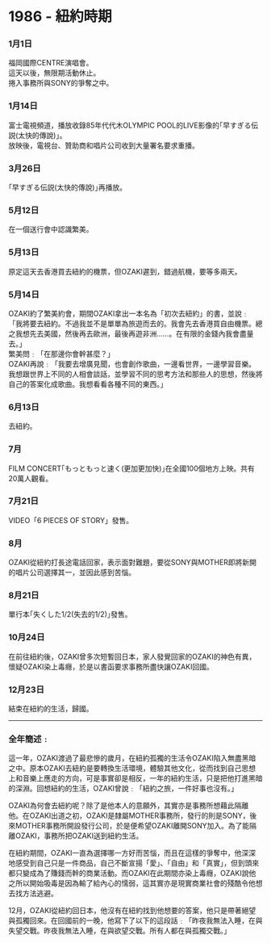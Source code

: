 # 1986 - 紐約時期

### 1月1日
福岡國際CENTRE演唱會。  
這天以後，無限期活動休止。  
捲入事務所與SONY的爭奪之中。  

### 1月14日
富士電視頻道，播放收錄85年代代木OLYMPIC POOL的LIVE影像的｢早すぎる伝説(太快的傳說)｣。  
放映後，電視台、贊助商和唱片公司收到大量署名要求重播。  

### 3月26日
｢早すぎる伝説(太快的傳說)｣再播放。  

### 5月12日
在一個送行會中認識繁美。  

### 5月13日
原定這天去香港買去紐約的機票，但OZAKI遲到，錯過航機，要等多兩天。  

### 5月14日
OZAKI約了繁美約會，期間OZAKI拿出一本名為「初次去紐約」的書，並說﹕「我將要去紐約。不過我並不是單單為旅遊而去的。我會先去香港買自由機票。總之我想先去美國，然後再去歐洲，最後再遊非洲……。在有限的金錢內我會盡量去。」  
繁美問﹕「在那邊你會幹甚麼？」  
OZAKI再說﹕「我要去增廣見聞，也會創作歌曲，一邊看世界，一邊學習音樂。我想跟世界上不同的人相會談話，並學習不同的思考方法和那些人的思想，然後將自己的答案化成歌曲。我想看看各種不同的東西。」  

### 6月13日
去紐約。  

### 7月
FILM CONCERT｢もっともっと速く(更加更加快)｣在全國100個地方上映。共有20萬人觀看。  

### 7月21日
VIDEO「6 PIECES OF STORY」發售。  

### 8月
OZAKI從紐約打長途電話回家，表示面對難題，要從SONY與MOTHER即將新開的唱片公司選擇其一，並因此感到苦惱。  

### 8月21日
單行本｢失くした1/2(失去的1/2)｣發售。  

### 10月24日
在前往紐約後，OZAKI曾多次短暫回日本，家人發覺回家的OZAKI的神色有異，懷疑OZAKI染上毒癮，於是以書函要求事務所盡快讓OZAKI回國。  

### 12月23日
結束在紐約的生活，歸國。  

---
### 全年簡述﹕

這一年，OZAKI渡過了最悲慘的歲月，在紐約孤獨的生活令OZAKI陷入無盡黑暗之中。原本OZAKI去紐約是要轉換生活環境，體驗其他文化，從而找到自己思想上和音樂上應走的方向，可是事實卻是相反，一年的紐約生活，只是把他打進黑暗的深淵。回想紐約的生活，OZAKI曾說﹕「紐約之旅，一件好事也沒有。」

OZAKI為何會去紐約呢？除了是他本人的意願外，其實亦是事務所想藉此隔離他。在OZAKI出道之初，OZAKI是隸屬MOTHER事務所，發行的則是SONY，後來MOTHER事務所開設發行公司，於是便希望OZAKI離開SONY加入。為了能隔離OZAKI，事務所把OZAKI送到紐約生活。

在紐約期間，OZAKI一直為選擇哪一方好而苦惱，而且在這樣的爭奪中，他深深地感受到自己只是一件商品，自己不斷宣揚「愛」、「自由」和「真實」，但到頭來都只變成為了賺錢而幹的商業活動。而OZAKI在此期間亦染上毒癮，OZAKI說他之所以開始吸毒是因為輸了給內心的懦弱，這其實亦是現實商業社會的殘酷令他想去找方法逃避。

12月，OZAKI從紐約回日本，他沒有在紐約找到他想要的答案，他只是帶著絕望與孤獨回來。在回國前的一晚，他寫下了以下的這段話﹕「昨夜我無法入睡，在與失望交戰。昨夜我無法入睡，在與欲望交戰。所有人都在與孤獨交戰。」